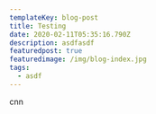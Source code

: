 ```yaml
---
templateKey: blog-post
title: Testing
date: 2020-02-11T05:35:16.790Z
description: asdfasdf
featuredpost: true
featuredimage: /img/blog-index.jpg
tags:
  - asdf
---
```

cnn

